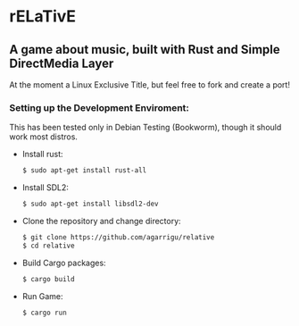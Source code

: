 # rELaTivE

## A game about music, built with Rust and Simple DirectMedia Layer

At the moment a Linux Exclusive Title, but feel free to fork and create a port!

### Setting up the Development Enviroment:

This has been tested only in Debian Testing (Bookworm), though it should work
most distros.

- Install rust:
  ```sh
  $ sudo apt-get install rust-all
  ```

- Install SDL2:
  ```sh
  $ sudo apt-get install libsdl2-dev
  ```

- Clone the repository and change directory:
  ```sh
  $ git clone https://github.com/agarrigu/relative
  $ cd relative
  ```

- Build Cargo packages:
  ```sh
  $ cargo build
  ```

- Run Game:
  ```sh
  $ cargo run
  ```
